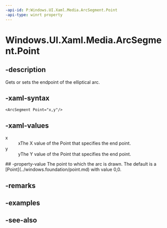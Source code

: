 ```yaml
---
-api-id: P:Windows.UI.Xaml.Media.ArcSegment.Point
-api-type: winrt property
---
```


<!-- Property syntax
public Windows.Foundation.Point Point { get;  set; }
-->

# Windows.UI.Xaml.Media.ArcSegment.Point

## -description
Gets or sets the endpoint of the elliptical arc.



## -xaml-syntax
```xaml
<ArcSegment Point="x,y"/>
```


## -xaml-values
<dl><dt>x</dt><dd>xThe X value of the Point that specifies the end point.</dd>
<dt>y</dt><dd>yThe Y value of the Point that specifies the end point.</dd>
</dl>
## -property-value
The point to which the arc is drawn. The default is a [Point](../windows.foundation/point.md) with value 0,0.

## -remarks

## -examples

## -see-also
